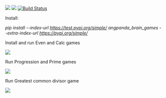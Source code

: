 <a href="https://codeclimate.com/github/codeclimate/codeclimate/maintainability"><img src="https://api.codeclimate.com/v1/badges/a99a88d28ad37a79dbf6/maintainability" /></a>
<a href="https://codeclimate.com/github/codeclimate/codeclimate/test_coverage"><img src="https://api.codeclimate.com/v1/badges/a99a88d28ad37a79dbf6/test_coverage" /></a>
[![Build Status](https://travis-ci.com/AngPanda/python-project-lvl1.svg?branch=master)](https://travis-ci.com/AngPanda/python-project-lvl1)

Install:

<i>pip install --index-url https://test.pypi.org/simple/ angpanda_brain_games --extra-index-url https://pypi.org/simple/</i>

Install and run Even and Calc games

<a href="https://asciinema.org/a/oEO2i2qZeKTrD1O1eNbQ3gtPe" target="_blank"><img src="https://asciinema.org/a/oEO2i2qZeKTrD1O1eNbQ3gtPe.svg" /></a>

Run Progression and Prime games

<a href="https://asciinema.org/a/YzvekTqJL5N7DlD2EVebv0nk1" target="_blank"><img src="https://asciinema.org/a/YzvekTqJL5N7DlD2EVebv0nk1.svg" /></a>

Run Greatest common divisor game

<a href="https://asciinema.org/a/wuz7hli9veqRTIK9VQ4oeU9cK" target="_blank"><img src="https://asciinema.org/a/wuz7hli9veqRTIK9VQ4oeU9cK.svg" /></a>
